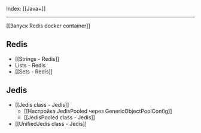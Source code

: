 
Index: [[Java+]]

---

[[Запуск Redis docker container]]
## Redis

- [[Strings - Redis]]
- Lists - Redis
- [[Sets - Redis]]


## Jedis

- [[Jedis class - Jedis]]
	- [[Настройка JedisPooled через GenericObjectPoolConfig]]
	- [[JedisPooled class - Jedis]]
- [[UnifiedJedis class - Jedis]]
